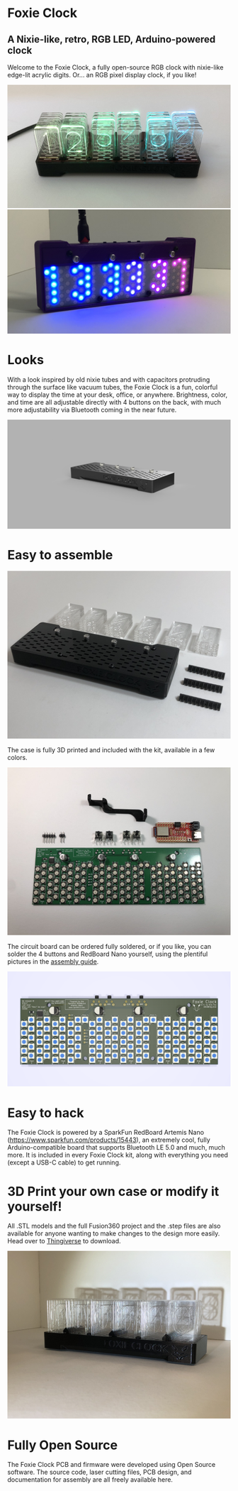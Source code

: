 # Foxie Clock
## A Nixie-like, retro, RGB LED, Arduino-powered clock

Welcome to the Foxie Clock, a fully open-source RGB clock with nixie-like edge-lit acrylic digits. Or... an RGB pixel display clock, if you like!

![Foxie Clock Image](images/clock.jpg)
![Foxie Clock Pixel Display](images/pixel_display.jpg)


# Looks
With a look inspired by old nixie tubes and with capacitors protruding through the surface like vacuum tubes, the Foxie Clock is a fun, colorful way to display the time at your desk, office, or anywhere. Brightness, color, and time are all adjustable directly with 4 buttons on the back, with much more adjustability via Bluetooth coming in the near future.

![Foxie Clock Case Render Image2](images/case_render2.png)


# Easy to assemble
![Foxie Clock Case Assembled](images/digits_step3.jpg)

The case is fully 3D printed and included with the kit, available in a few colors. 

![Foxie Clock Case Assembly](images/assembly_step0.jpg)

The circuit board can be ordered fully soldered, or if you like, you can solder the 4 buttons and RedBoard Nano yourself, using the plentiful pictures in the [assembly guide](ASSEMBLY.md).

![Foxie Clock PCB](images/pcb_render.png)


# Easy to hack
The Foxie Clock is powered by a SparkFun RedBoard Artemis Nano (https://www.sparkfun.com/products/15443), an extremely cool, fully Arduino-compatible board that supports Bluetooth LE 5.0 and much, much more. It is included in every Foxie Clock kit, along with everything you need (except a USB-C cable) to get running.


# 3D Print your own case or modify it yourself!
All .STL models and the full Fusion360 project and the .step files are also available for anyone wanting to make changes to the design more easily. Head over to [Thingiverse](https://www.thingiverse.com/thing:4114349) to download.

![Foxie Clock Case Assembled](images/digits_step7b.jpg)


# Fully Open Source
The Foxie Clock PCB and firmware were developed using Open Source software. The source code, laser cutting files, PCB design, and documentation for assembly are all freely available here.
